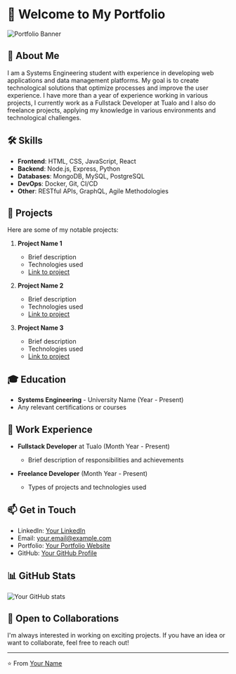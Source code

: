 # 👋 Welcome to My Portfolio

![Portfolio Banner](https://via.placeholder.com/1200x300)

## 🚀 About Me

I am a Systems Engineering student with experience in developing web applications and data management platforms. My goal is to create technological solutions that optimize processes and improve the user experience. I have more than a year of experience working in various projects, I currently work as a Fullstack Developer at Tualo and I also do freelance projects, applying my knowledge in various environments and technological challenges.

## 🛠️ Skills

- **Frontend**: HTML, CSS, JavaScript, React
- **Backend**: Node.js, Express, Python
- **Databases**: MongoDB, MySQL, PostgreSQL
- **DevOps**: Docker, Git, CI/CD
- **Other**: RESTful APIs, GraphQL, Agile Methodologies

## 💼 Projects

Here are some of my notable projects:

1. **Project Name 1**
   - Brief description
   - Technologies used
   - [Link to project](#)

2. **Project Name 2**
   - Brief description
   - Technologies used
   - [Link to project](#)

3. **Project Name 3**
   - Brief description
   - Technologies used
   - [Link to project](#)

## 🎓 Education

- **Systems Engineering** - University Name (Year - Present)
- Any relevant certifications or courses

## 💼 Work Experience

- **Fullstack Developer** at Tualo (Month Year - Present)
  - Brief description of responsibilities and achievements

- **Freelance Developer** (Month Year - Present)
  - Types of projects and technologies used

## 📫 Get in Touch

- LinkedIn: [Your LinkedIn](#)
- Email: your.email@example.com
- Portfolio: [Your Portfolio Website](#)
- GitHub: [Your GitHub Profile](#)

## 📊 GitHub Stats

![Your GitHub stats](https://github-readme-stats.vercel.app/api?username=yourusername&show_icons=true&theme=radical)

## 🤝 Open to Collaborations

I'm always interested in working on exciting projects. If you have an idea or want to collaborate, feel free to reach out!

---

⭐️ From [Your Name](https://github.com/yourusername)